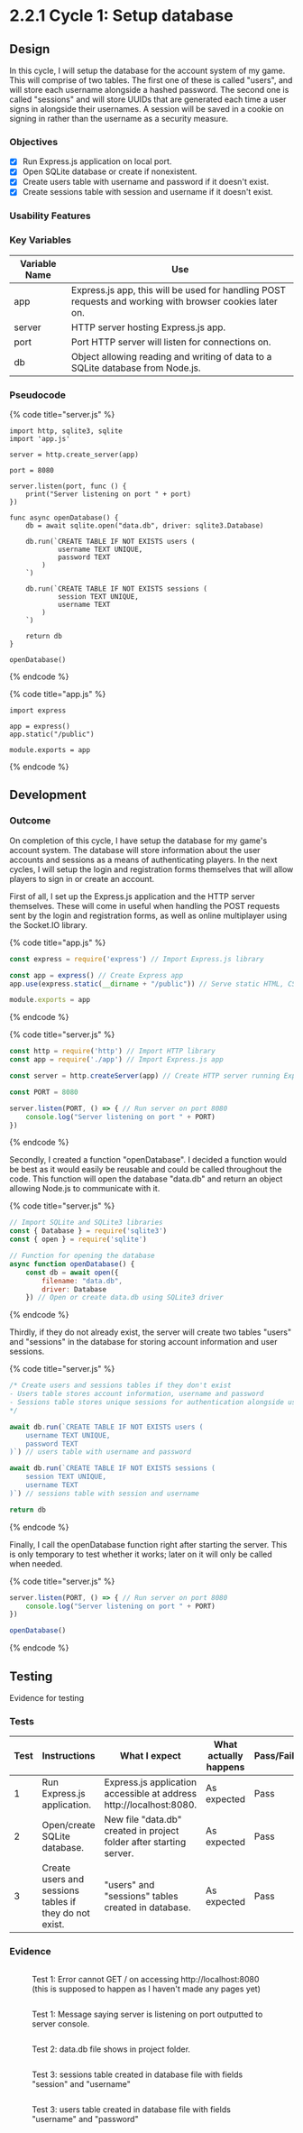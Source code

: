# 2.2.1 Cycle 1: Setup database

## Design

In this cycle, I will setup the database for the account system of my game. This will comprise of two tables. The first one of these is called "users", and will store each username alongside a hashed password. The second one is called "sessions" and will store UUIDs that are generated each time a user signs in alongside their usernames. A session will be saved in a cookie on signing in rather than the username as a security measure.

### Objectives

* [x] Run Express.js application on local port.
* [x] Open SQLite database or create if nonexistent.
* [x] Create users table with username and password if it doesn't exist.
* [x] Create sessions table with session and username if it doesn't exist.

### Usability Features

### Key Variables

| Variable Name | Use                                                                                                     |
| ------------- | ------------------------------------------------------------------------------------------------------- |
| app           | Express.js app, this will be used for handling POST requests and working with browser cookies later on. |
| server        | HTTP server hosting Express.js app.                                                                     |
| port          | Port HTTP server will listen for connections on.                                                        |
| db            | Object allowing reading and writing of data to a SQLite database from Node.js.                          |

### Pseudocode

{% code title="server.js" %}
```
import http, sqlite3, sqlite
import 'app.js'

server = http.create_server(app)

port = 8080

server.listen(port, func () {
    print("Server listening on port " + port)
})

func async openDatabase() {
    db = await sqlite.open("data.db", driver: sqlite3.Database)
    
    db.run(`CREATE TABLE IF NOT EXISTS users (
            username TEXT UNIQUE,
            password TEXT
        )
    `)
    
    db.run(`CREATE TABLE IF NOT EXISTS sessions (
            session TEXT UNIQUE,
            username TEXT
        )
    `)
    
    return db
}

openDatabase()
```
{% endcode %}

{% code title="app.js" %}
```
import express

app = express()
app.static("/public")

module.exports = app
```
{% endcode %}

## Development

### Outcome

On completion of this cycle, I have setup the database for my game's account system. The database will store information about the user accounts and sessions as a means of authenticating players. In the next cycles, I will setup the login and registration forms themselves that will allow players to sign in or create an account.

First of all, I set up the Express.js application and the HTTP server themselves. These will come in useful when handling the POST requests sent by the login and registration forms, as well as online multiplayer using the Socket.IO library.&#x20;

{% code title="app.js" %}
```javascript
const express = require('express') // Import Express.js library

const app = express() // Create Express app
app.use(express.static(__dirname + "/public")) // Serve static HTML, CSS, JS from public directory

module.exports = app
```
{% endcode %}

{% code title="server.js" %}
```javascript
const http = require('http') // Import HTTP library
const app = require('./app') // Import Express.js app

const server = http.createServer(app) // Create HTTP server running Express app

const PORT = 8080

server.listen(PORT, () => { // Run server on port 8080
    console.log("Server listening on port " + PORT)
})
```
{% endcode %}

Secondly, I created a function "openDatabase". I decided a function would be best as it would easily be reusable and could be called throughout the code. This function will open the database "data.db" and return an object allowing Node.js to communicate with it.

{% code title="server.js" %}
```javascript
// Import SQLite and SQLite3 libraries
const { Database } = require('sqlite3')
const { open } = require('sqlite')

// Function for opening the database
async function openDatabase() {
    const db = await open({
        filename: "data.db",
        driver: Database
    }) // Open or create data.db using SQLite3 driver
```
{% endcode %}

Thirdly, if they do not already exist, the server will create two tables "users" and "sessions" in the database for storing account information and user sessions.

{% code title="server.js" %}
```javascript
/* Create users and sessions tables if they don't exist
- Users table stores account information, username and password
- Sessions table stores unique sessions for authentication alongside username
*/

await db.run(`CREATE TABLE IF NOT EXISTS users (
    username TEXT UNIQUE,
    password TEXT
)`) // users table with username and password

await db.run(`CREATE TABLE IF NOT EXISTS sessions (
    session TEXT UNIQUE,
    username TEXT
)`) // sessions table with session and username

return db
```
{% endcode %}

Finally, I call the openDatabase function right after starting the server. This is only temporary to test whether it works; later on it will only be called when needed.

{% code title="server.js" %}
```javascript
server.listen(PORT, () => { // Run server on port 8080
    console.log("Server listening on port " + PORT)
})

openDatabase()
```
{% endcode %}

## Testing

Evidence for testing

### Tests

<table><thead><tr><th width="95">Test</th><th width="158">Instructions</th><th width="171">What I expect</th><th width="174">What actually happens</th><th>Pass/Fail</th></tr></thead><tbody><tr><td>1</td><td>Run Express.js application.</td><td>Express.js application accessible at address http://localhost:8080.</td><td>As expected</td><td>Pass</td></tr><tr><td>2</td><td>Open/create SQLite database.</td><td>New file "data.db" created in project folder after starting server.</td><td>As expected</td><td>Pass</td></tr><tr><td>3</td><td>Create users and sessions tables if they do not exist.</td><td>"users" and "sessions" tables created in database.</td><td>As expected</td><td>Pass</td></tr></tbody></table>

### Evidence

<figure><img src="../.gitbook/assets/image (5) (1) (1).png" alt=""><figcaption><p>Test 1: Error cannot GET / on accessing http://localhost:8080 (this is supposed to happen as I haven't made any pages yet)</p></figcaption></figure>

<figure><img src="../.gitbook/assets/image (6) (1).png" alt=""><figcaption><p>Test 1: Message saying server is listening on port outputted to server console.</p></figcaption></figure>

<figure><img src="../.gitbook/assets/image (7).png" alt=""><figcaption><p>Test 2: data.db file shows in project folder.</p></figcaption></figure>

<figure><img src="../.gitbook/assets/image (8).png" alt=""><figcaption><p>Test 3: sessions table created in database file with fields "session" and "username"</p></figcaption></figure>

<figure><img src="../.gitbook/assets/image (9).png" alt=""><figcaption><p>Test 3: users table created in database file with fields "username" and "password"</p></figcaption></figure>

